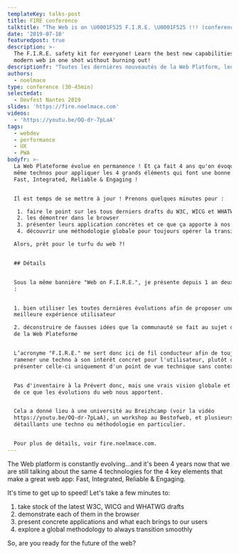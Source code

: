 ```yaml
---
templateKey: talks-post
title: FIRE conference
talktitle: "The Web is on \U0001F525 F.I.R.E. \U0001F525 !!! (conference edition)"
date: '2019-07-10'
featuredpost: true
description: >-
  The F.I.R.E. safety kit for everyone! Learn the best new capabilities of the
  modern web in one shot without burning out!
descriptionfr: "Toutes les dernières nouveautés de la Web Platform, leurs apports niveau UX, et des cas concret ! En un talk ! \U0001F92F\n\n"
authors:
  - noelmace
type: conference (30-45min)
selectedat:
  - Devfest Nantes 2019
slides: 'https://fire.noelmace.com'
videos:
  - 'https://youtu.be/OQ-dr-7pLaA'
tags:
  - webdev
  - performance
  - UX
  - PWA
bodyfr: >-
  La Web Plateforme évolue en permanence ! Et ça fait 4 ans qu'on évoque les 4
  même technos pour appliquer les 4 grands éléments qui font une bonne web app :
  Fast, Integrated, Reliable & Engaging !


  Il est temps de se mettre à jour ! Prenons quelques minutes pour :

   1. faire le point sur les tous derniers drafts du W3C, WICG et WHATWG
   2. les démontrer dans le browser
   3. présenter leurs application concrètes et ce que ça apporte à nos utilisateurs
   4. découvrir une méthodologie globale pour toujours opérer la transition sereinement

  Alors, prêt pour le turfu du web ?!


  ## Détails


  Sous la même bannière "Web on F.I.R.E.", je présente depuis 1 an deux aspects
  :


  1. bien utiliser les toutes dernières évolutions afin de proposer une
  meilleure expérience utilisateur

  2. déconstruire de fausses idées que la communauté se fait au sujet des PWA et
  de la Web Plateforme


  L’acronyme "F.I.R.E." me sert donc ici de fil conducteur afin de toujours
  ramener une techno à son intérêt concret pour l'utilisateur, plutôt que de
  présenter celle-ci uniquement d'un point de vue technique sans contexte.


  Pas d'inventaire à la Prévert donc, mais une vrais vision globale et concrète
  de ce que les évolutions du web nous apportent.


  Cela a donné lieu à une université au Breizhcamp (voir la vidéo
  https://youtu.be/OQ-dr-7pLaA), un workshop au Bestofweb, et plusieurs talks
  détaillants une techno ou méthodologie en particulier.


  Pour plus de détails, voir fire.noelmace.com.
---
```

The Web platform is constantly evolving...and it's been 4 years now that we are still talking about the same 4 technologies for the 4 key elements that make a great web app: Fast, Integrated, Reliable & Engaging.

It's time to get up to speed! Let's take a few minutes to:

1. take stock of the latest W3C, WICG and WHATWG drafts
2. demonstrate each of them in the browser
3. present concrete applications and what each brings to our users
4. explore a global methodology to always transition smoothly

So, are you ready for the future of the web?
